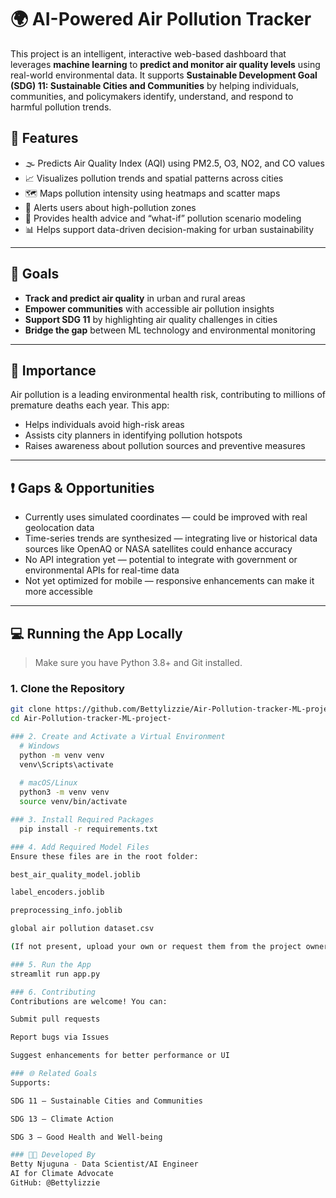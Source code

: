 # 🌍 AI-Powered Air Pollution Tracker

This project is an intelligent, interactive web-based dashboard that leverages **machine learning** to **predict and monitor air quality levels** using real-world environmental data. It supports **Sustainable Development Goal (SDG) 11: Sustainable Cities and Communities** by helping individuals, communities, and policymakers identify, understand, and respond to harmful pollution trends.

## 🚀 Features

- 🌫️ Predicts Air Quality Index (AQI) using PM2.5, O3, NO2, and CO values
- 📈 Visualizes pollution trends and spatial patterns across cities
- 🗺️ Maps pollution intensity using heatmaps and scatter maps
- 🚨 Alerts users about high-pollution zones
- 🧠 Provides health advice and “what-if” pollution scenario modeling
- 📊 Helps support data-driven decision-making for urban sustainability

---

## 🎯 Goals

- **Track and predict air quality** in urban and rural areas
- **Empower communities** with accessible air pollution insights
- **Support SDG 11** by highlighting air quality challenges in cities
- **Bridge the gap** between ML technology and environmental monitoring

---

## 🌟 Importance

Air pollution is a leading environmental health risk, contributing to millions of premature deaths each year. This app:

- Helps individuals avoid high-risk areas
- Assists city planners in identifying pollution hotspots
- Raises awareness about pollution sources and preventive measures

---

## ❗ Gaps & Opportunities

- Currently uses simulated coordinates — could be improved with real geolocation data
- Time-series trends are synthesized — integrating live or historical data sources like OpenAQ or NASA satellites could enhance accuracy
- No API integration yet — potential to integrate with government or environmental APIs for real-time data
- Not yet optimized for mobile — responsive enhancements can make it more accessible

---

## 💻 Running the App Locally

> Make sure you have Python 3.8+ and Git installed.

### 1. Clone the Repository

```bash
git clone https://github.com/Bettylizzie/Air-Pollution-tracker-ML-project-.git
cd Air-Pollution-tracker-ML-project-

### 2. Create and Activate a Virtual Environment
  # Windows
  python -m venv venv
  venv\Scripts\activate
  
  # macOS/Linux
  python3 -m venv venv
  source venv/bin/activate

### 3. Install Required Packages
  pip install -r requirements.txt

### 4. Add Required Model Files
Ensure these files are in the root folder:

best_air_quality_model.joblib

label_encoders.joblib

preprocessing_info.joblib

global air pollution dataset.csv

(If not present, upload your own or request them from the project owner)

### 5. Run the App
streamlit run app.py

### 6. Contributing
Contributions are welcome! You can:

Submit pull requests

Report bugs via Issues

Suggest enhancements for better performance or UI

### 🌐 Related Goals
Supports:

SDG 11 – Sustainable Cities and Communities

SDG 13 – Climate Action

SDG 3 – Good Health and Well-being

### 👩‍💻 Developed By
Betty Njuguna - Data Scientist/AI Engineer
AI for Climate Advocate
GitHub: @Bettylizzie



